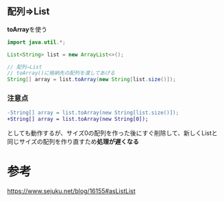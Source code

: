 ## 配列⇒List
**toArray**を使う
```java
import java.util.*;

List<String> list = new ArrayList<>();

// 配列⇒List
// toArray()に格納先の配列を渡してあげる
String[] array = list.toArray(new String[list.size()]);
```

### 注意点
```diff
-String[] array = list.toArray(new String[list.size()]);
+String[] array = list.toArray(new String[0]);
```
としても動作するが、サイズ0の配列を作った後にすぐ削除して、新しくListと同じサイズの配列を作り直すため**処理が遅くなる**

# 参考
https://www.sejuku.net/blog/16155#asListList
